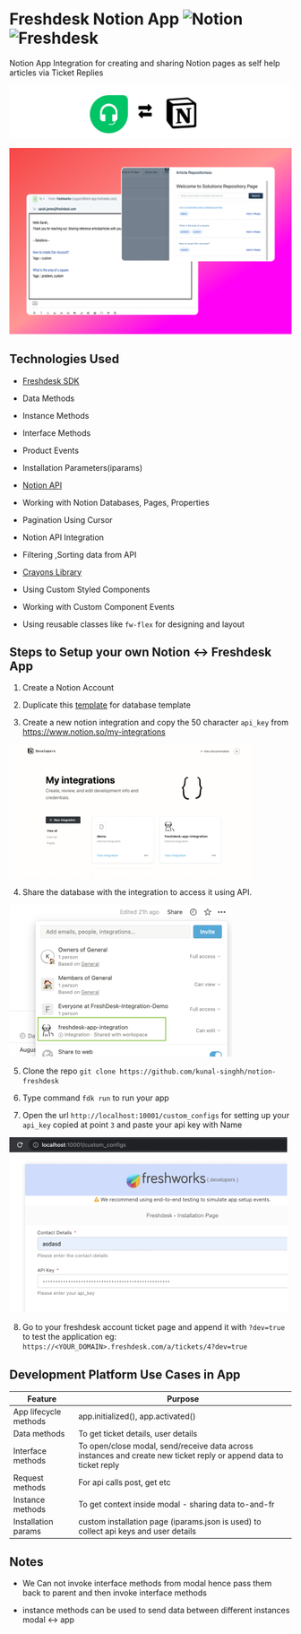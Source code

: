 
#  Freshdesk Notion App ![Notion](https://img.shields.io/badge/Notion-%23000000.svg?style=for-the-badge&logo=notion&logoColor=white)  ![Freshdesk](https://img.shields.io/badge/freshdesk-07C160?style=for-the-badge&logo=&logoColor=white)

  
  

Notion App Integration for creating and sharing Notion pages as self help articles via Ticket Replies

  

![Banner](./docs/banner3.png)

  

![screenshot-boards](./docs/snap-group.png)

  

##  Technologies Used

-  [Freshdesk SDK](https://developers.freshdesk.com/v2/docs/quick-start/)

-  Data Methods

-  Instance Methods

-  Interface Methods

-  Product Events

-  Installation Parameters(iparams)

  

-  [Notion API](https://developers.notion.com/reference/intro)

-  Working with Notion Databases, Pages, Properties

-  Pagination Using Cursor

-  Notion API Integration

-  Filtering ,Sorting data from API

  

  

-  [Crayons Library](https://crayons.freshworks.com/)

-  Using Custom Styled Components

-  Working with Custom Component Events

-  Using reusable classes like `fw-flex` for designing and layout

  

  

##  Steps to Setup your own Notion <-> Freshdesk App

1.  Create a Notion Account

2.  Duplicate this [template](https://enchanted-bougon-d59.notion.site/2718c9eddc784e719b19a65ac9ff0e1b?v=41c555d0de37479182eabb37f42cddd0) for database template

3.  Create a new notion integration and copy the 50 character `api_key` from https://www.notion.so/my-integrations

  

![notion-integration](./docs/notion-int2.png)

  

4.  Share the database with the integration to access it using API.

  

![notion-integration](./docs/notion-int3.png)

  

5.  Clone the repo `git clone https://github.com/kunal-singhh/notion-freshdesk`

6.  Type command `fdk run` to run your app

7.  Open the url `http://localhost:10001/custom_configs` for setting up your `api_key` copied at point `3` and paste your api key with Name

  

![iparams](./docs/iparams.png)

  

8.  Go to your freshdesk account ticket page and append it with `?dev=true` to test the application eg: `https://<YOUR_DOMAIN>.freshdesk.com/a/tickets/4?dev=true`

  

##  Development Platform Use Cases in App

  

Feature | Purpose
----|----
App lifecycle methods | app.initialized(), app.activated()
Data methods | To get ticket details, user details
Interface methods | To open/close modal, send/receive data across instances and create new ticket reply or append data to ticket reply
Request methods | For api calls post, get etc
Instance methods | To get context inside modal - sharing data to-and-fr
Installation params | custom installation page (iparams.json is used) to collect api keys and user details

  

##  Notes

-  We Can not invoke interface methods from modal hence pass them back to parent and then invoke interface methods

-  instance methods can be used to send data between different instances modal <-> app